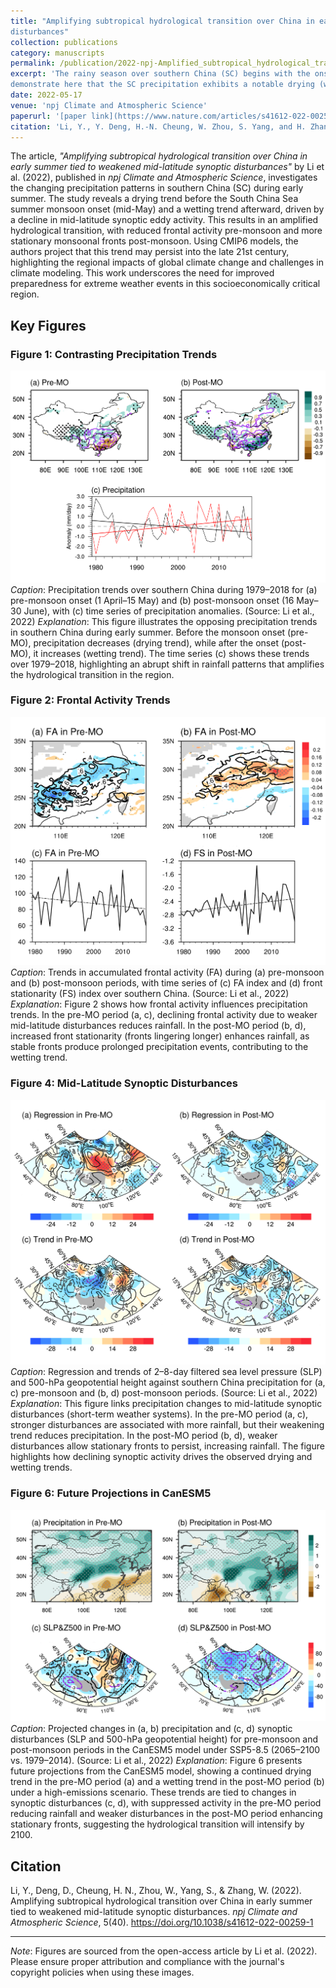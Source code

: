 ```yaml
---
title: "Amplifying subtropical hydrological transition over China in early summer tied to weakened mid-latitude synoptic
disturbances"
collection: publications
category: manuscripts
permalink: /publication/2022-npj-Amplified_subtropical_hydrological_transition
excerpt: 'The rainy season over southern China (SC) begins with the onset of the South China Sea monsoon around mid-May. We
demonstrate here that the SC precipitation exhibits a notable drying (wetting) trend prior to (after) the monsoon onset, leading to a more abrupt thus amplified hydrological transition over SC in early summer. The contrasting precipitation trends are largely driven by the recent decline in mid-latitude synoptic eddy activity. Weakened mid-latitude synoptic disturbances suppress SC frontal activities before the monsoon onset, facilitating the drying trend, and enhance the spatial stationarity of the SC monsoonal front after the monsoon onset, leading to the wetting trend. CMIP6 models in general fail to capture the contrasting trends between the two periods. In models where both the trends in precipitation and mid-latitude synoptic eddy activity are well captured, the amplification of the hydrological transition over SC is projected to continue well into the late 21st century. Our results highlight the footprints of hemispheric-scale climate change in regional hydroclimate and the obvious challenges faced by climate models in capturing such footprints.'
date: 2022-05-17
venue: 'npj Climate and Atmospheric Science'
paperurl: '[paper link](https://www.nature.com/articles/s41612-022-00259-1)'
citation: 'Li, Y., Y. Deng, H.-N. Cheung, W. Zhou, S. Yang, and H. Zhang, 2022: Amplifying subtropical hydrological transition over China in early summer tied to weakened mid-latitude synoptic disturbances. <i>npj Climate and Atmospheric Science</i>, 5, 40, https://doi.org/10.1038/s41612-022-00259-1'
---
```


The article, *"Amplifying subtropical hydrological transition over China in early summer tied to weakened mid-latitude synoptic disturbances"* by Li et al. (2022), published in *npj Climate and Atmospheric Science*, investigates the changing precipitation patterns in southern China (SC) during early summer. The study reveals a drying trend before the South China Sea summer monsoon onset (mid-May) and a wetting trend afterward, driven by a decline in mid-latitude synoptic eddy activity. This results in an amplified hydrological transition, with reduced frontal activity pre-monsoon and more stationary monsoonal fronts post-monsoon. Using CMIP6 models, the authors project that this trend may persist into the late 21st century, highlighting the regional impacts of global climate change and challenges in climate modeling. This work underscores the need for improved preparedness for extreme weather events in this socioeconomically critical region.

## Key Figures

### Figure 1: Contrasting Precipitation Trends
![Figure 1](/images/paper-2022-npj/Fig1.png "PRECIP Trend")
*Caption*: Precipitation trends over southern China during 1979–2018 for (a) pre-monsoon onset (1 April–15 May) and (b) post-monsoon onset (16 May–30 June), with (c) time series of precipitation anomalies. (Source: Li et al., 2022)
*Explanation*: This figure illustrates the opposing precipitation trends in southern China during early summer. Before the monsoon onset (pre-MO), precipitation decreases (drying trend), while after the onset (post-MO), it increases (wetting trend). The time series (c) shows these trends over 1979–2018, highlighting an abrupt shift in rainfall patterns that amplifies the hydrological transition in the region.

### Figure 2: Frontal Activity Trends
![Figure 2](/images/paper-2022-npj/Fig2.png "Fronts Trend")
*Caption*: Trends in accumulated frontal activity (FA) during (a) pre-monsoon and (b) post-monsoon periods, with time series of (c) FA index and (d) front stationarity (FS) index over southern China. (Source: Li et al., 2022)
*Explanation*: Figure 2 shows how frontal activity influences precipitation trends. In the pre-MO period (a, c), declining frontal activity due to weaker mid-latitude disturbances reduces rainfall. In the post-MO period (b, d), increased front stationarity (fronts lingering longer) enhances rainfall, as stable fronts produce prolonged precipitation events, contributing to the wetting trend.

### Figure 4: Mid-Latitude Synoptic Disturbances
![Figure 4](/images/paper-2022-npj/Fig3.png "Mid-Latitude Synoptic Disturbance Trend")
*Caption*: Regression and trends of 2–8-day filtered sea level pressure (SLP) and 500-hPa geopotential height against southern China precipitation for (a, c) pre-monsoon and (b, d) post-monsoon periods. (Source: Li et al., 2022)
*Explanation*: This figure links precipitation changes to mid-latitude synoptic disturbances (short-term weather systems). In the pre-MO period (a, c), stronger disturbances are associated with more rainfall, but their weakening trend reduces precipitation. In the post-MO period (b, d), weaker disturbances allow stationary fronts to persist, increasing rainfall. The figure highlights how declining synoptic activity drives the observed drying and wetting trends.

### Figure 6: Future Projections in CanESM5
![Figure 6](images/paper-2022-npj/Fig4.png "Future Projection")
*Caption*: Projected changes in (a, b) precipitation and (c, d) synoptic disturbances (SLP and 500-hPa geopotential height) for pre-monsoon and post-monsoon periods in the CanESM5 model under SSP5-8.5 (2065–2100 vs. 1979–2014). (Source: Li et al., 2022)
*Explanation*: Figure 6 presents future projections from the CanESM5 model, showing a continued drying trend in the pre-MO period (a) and a wetting trend in the post-MO period (b) under a high-emissions scenario. These trends are tied to changes in synoptic disturbances (c, d), with suppressed activity in the pre-MO period reducing rainfall and weaker disturbances in the post-MO period enhancing stationary fronts, suggesting the hydrological transition will intensify by 2100.

## Citation
Li, Y., Deng, D., Cheung, H. N., Zhou, W., Yang, S., & Zhang, W. (2022). Amplifying subtropical hydrological transition over China in early summer tied to weakened mid-latitude synoptic disturbances. *npj Climate and Atmospheric Science*, 5(40). https://doi.org/10.1038/s41612-022-00259-1

---

*Note*: Figures are sourced from the open-access article by Li et al. (2022). Please ensure proper attribution and compliance with the journal's copyright policies when using these images.
